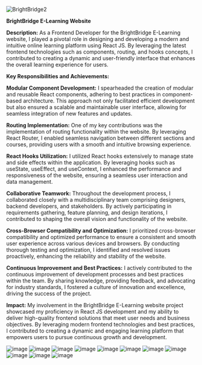 ![BrightBridge2](https://github.com/Satish-1695/BrightBridge_E-learning/assets/160030930/f506b157-3298-463a-884e-88d18caa3f88)


**BrightBridge E-Learning Website**

**Description:**
As a Frontend Developer for the BrightBridge E-Learning website, I played a pivotal role in designing and developing a modern and intuitive online learning platform using React JS. By leveraging the latest frontend technologies such as components, routing, and hooks concepts, I contributed to creating a dynamic and user-friendly interface that enhances the overall learning experience for users.

**Key Responsibilities and Achievements:**

**Modular Component Development:**
I spearheaded the creation of modular and reusable React components, adhering to best practices in component-based architecture. This approach not only facilitated efficient development but also ensured a scalable and maintainable user interface, allowing for seamless integration of new features and updates.

**Routing Implementation:**
One of my key contributions was the implementation of routing functionality within the website. By leveraging React Router, I enabled seamless navigation between different sections and courses, providing users with a smooth and intuitive browsing experience.

**React Hooks Utilization:**
I utilized React hooks extensively to manage state and side effects within the application. By leveraging hooks such as useState, useEffect, and useContext, I enhanced the performance and responsiveness of the website, ensuring a seamless user interaction and data management.

**Collaborative Teamwork:**
Throughout the development process, I collaborated closely with a multidisciplinary team comprising designers, backend developers, and stakeholders. By actively participating in requirements gathering, feature planning, and design iterations, I contributed to shaping the overall vision and functionality of the website.

**Cross-Browser Compatibility and Optimization:**
I prioritized cross-browser compatibility and optimized performance to ensure a consistent and smooth user experience across various devices and browsers. By conducting thorough testing and optimization, I identified and resolved issues proactively, enhancing the reliability and stability of the website.

**Continuous Improvement and Best Practices:**
I actively contributed to the continuous improvement of development processes and best practices within the team. By sharing knowledge, providing feedback, and advocating for industry standards, I fostered a culture of innovation and excellence, driving the success of the project.

**Impact:**
My involvement in the BrightBridge E-Learning website project showcased my proficiency in React JS development and my ability to deliver high-quality frontend solutions that meet user needs and business objectives. By leveraging modern frontend technologies and best practices, I contributed to creating a dynamic and engaging learning platform that empowers users to pursue continuous growth and development.

![image](https://github.com/Satish-1695/BrightBridge_E-learning/assets/160030930/3185fdbf-275a-43e8-ada5-1783afc9fd35)
![image](https://github.com/Satish-1695/BrightBridge_E-learning/assets/160030930/4e9adb49-a7c6-4920-9e52-5bc5937b2be6)
![image](https://github.com/Satish-1695/BrightBridge_E-learning/assets/160030930/aa62aea8-9cb8-44c2-a320-78abb1ab6a8a)
![image](https://github.com/Satish-1695/BrightBridge_E-learning/assets/160030930/edf190cd-d418-4443-a578-c4f37cf5be74)
![image](https://github.com/Satish-1695/BrightBridge_E-learning/assets/160030930/94f4c82b-2b08-4507-8012-b5953de9c7da)
![image](https://github.com/Satish-1695/BrightBridge_E-learning/assets/160030930/2e5e7653-2c2a-47f6-9ff8-7ca931954308)
![image](https://github.com/Satish-1695/BrightBridge_E-learning/assets/160030930/96e28635-5195-4c9e-ae68-6b7ae049b8f7)
![image](https://github.com/Satish-1695/BrightBridge_E-learning/assets/160030930/62364e2c-e527-4995-aefc-64923215c952)
![image](https://github.com/Satish-1695/BrightBridge_E-learning/assets/160030930/e6b032c1-0798-45dd-b13c-028efac1e4f6)
![image](https://github.com/Satish-1695/BrightBridge_E-learning/assets/160030930/db0d213e-9c25-49f0-8344-6ef4eeb06b46)
![image](https://github.com/Satish-1695/BrightBridge_E-learning/assets/160030930/97aefe95-5931-43d4-816e-69964c806a46)











